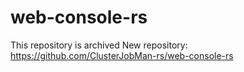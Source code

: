# web-console-rs
This repository is archived
New repository: https://github.com/ClusterJobMan-rs/web-console-rs
